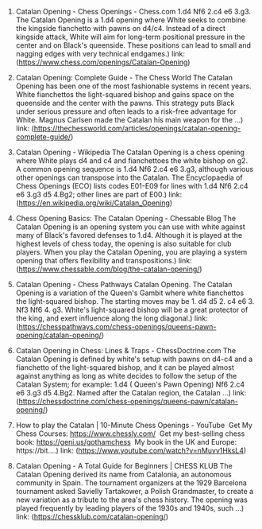 ---
---
1. Catalan Opening - Chess Openings - Chess.com
1.d4 Nf6 2.c4 e6 3.g3. The Catalan Opening is a 1.d4 opening where White seeks to combine the kingside fianchetto with pawns on d4/c4. Instead of a direct kingside attack, White will aim for long-term positional pressure in the center and on Black's queenside. These positions can lead to small and nagging edges with very technical endgames.)
link: (https://www.chess.com/openings/Catalan-Opening)


2. Catalan Opening: Complete Guide - The Chess World
The Catalan Opening has been one of the most fashionable systems in recent years. White fianchettos the light-squared bishop and gains space on the queenside and the center with the pawns. This strategy puts Black under serious pressure and often leads to a risk-free advantage for White. Magnus Carlsen made the Catalan his main weapon for the ...)
link: (https://thechessworld.com/articles/openings/catalan-opening-complete-guide/)


3. Catalan Opening - Wikipedia
The Catalan Opening is a chess opening where White plays d4 and c4 and fianchettoes the white bishop on g2. A common opening sequence is 1.d4 Nf6 2.c4 e6 3.g3, although various other openings can transpose into the Catalan. The Encyclopaedia of Chess Openings (ECO) lists codes E01-E09 for lines with 1.d4 Nf6 2.c4 e6 3.g3 d5 4.Bg2; other lines are part of E00.)
link: (https://en.wikipedia.org/wiki/Catalan_Opening)


4. Chess Opening Basics: The Catalan Opening - Chessable Blog
The Catalan Opening is an opening system you can use with white against many of Black's favored defenses to 1.d4. Although it is played at the highest levels of chess today, the opening is also suitable for club players. When you play the Catalan Opening, you are playing a system opening that offers flexibility and transpositions.)
link: (https://www.chessable.com/blog/the-catalan-opening/)


5. Catalan Opening - Chess Pathways
Catalan Opening. The Catalan Opening is a variation of the Queen's Gambit where white fianchettos the light-squared bishop. The starting moves may be 1. d4 d5 2. c4 e6 3. Nf3 Nf6 4. g3. White's light-squared bishop will be a great protector of the king, and exert influence along the long diagonal.)
link: (https://chesspathways.com/chess-openings/queens-pawn-opening/catalan-opening/)


6. Catalan Opening in Chess: Lines & Traps - ChessDoctrine.com
The Catalan Opening is defined by white's setup with pawns on d4-c4 and a fianchetto of the light-squared bishop, and it can be played almost against anything as long as white decides to follow the setup of the Catalan System; for example: 1.d4 ( Queen's Pawn Opening) Nf6 2.c4 e6 3.g3 d5 4.Bg2. Named after the Catalan region, the Catalan ...)
link: (https://chessdoctrine.com/chess-openings/queens-pawn/catalan-opening/)


7. How to play the Catalan | 10-Minute Chess Openings - YouTube
️ Get My Chess Courses: https://www.chessly.com/ ️ Get my best-selling chess book: https://geni.us/gothamchess ️ My book in the UK and Europe: https://bit....)
link: (https://www.youtube.com/watch?v=nMuvv1HksL4)


8. Catalan Opening - A Total Guide for Beginners | CHESS KLUB
The Catalan Opening derived its name from Catalonia, an autonomous community in Spain. The tournament organizers at the 1929 Barcelona tournament asked Savielly Tartakower, a Polish Grandmaster, to create a new variation as a tribute to the area's chess history. The opening was played frequently by leading players of the 1930s and 1940s, such ...)
link: (https://chessklub.com/catalan-opening/)


